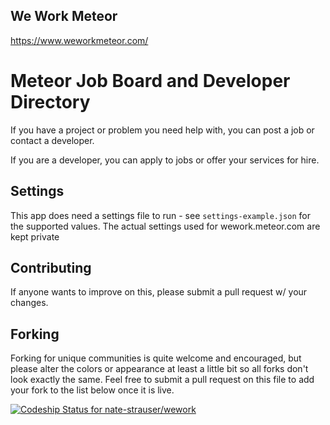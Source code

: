 ## We Work Meteor
https://www.weworkmeteor.com/
# Meteor Job Board and Developer Directory

If you have a project or problem you need help with, you can post a job or contact a developer.

If you are a developer, you can apply to jobs or offer your services for hire.

## Settings
This app does need a settings file to run - see `settings-example.json` for the supported values.  The actual settings used for wework.meteor.com are kept private

## Contributing
If anyone wants to improve on this, please submit a pull request w/ your changes.

## Forking
Forking for unique communities is quite welcome and encouraged, but please alter the colors or appearance at least a little bit so all forks don't look exactly the same.  Feel free to submit a pull request on this file to add your fork to the list below once it is live.


[ ![Codeship Status for nate-strauser/wework](https://codeship.com/projects/20fcf290-9cc5-0131-c1a7-7ae80bc9bd82/status?branch=master)](https://codeship.com/projects/17832)
